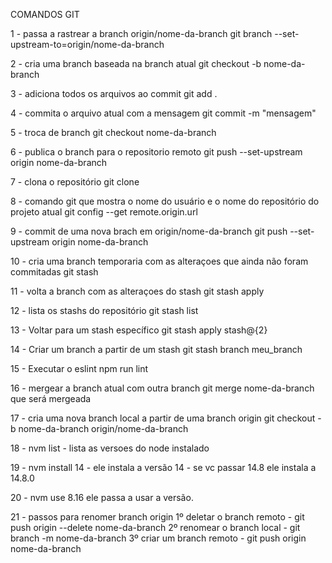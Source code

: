 COMANDOS GIT 

1 - passa a rastrear a branch origin/nome-da-branch
git branch --set-upstream-to=origin/nome-da-branch  

2 - cria uma branch baseada na branch atual
git checkout -b nome-da-branch 

3 - adiciona todos os arquivos ao commit
git add . 

4 - commita o arquivo atual com a mensagem
git commit -m "mensagem" 

5 - troca de branch
git checkout nome-da-branch 

6 - publica o branch para o repositorio remoto
git push --set-upstream origin nome-da-branch

7 - clona o repositório
git clone 

8 - comando git que mostra o nome do usuário e o nome do repositório do projeto atual 
git config --get remote.origin.url

9 - commit de uma nova brach em origin/nome-da-branch
 git push --set-upstream origin nome-da-branch

10 - cria uma branch temporaria com as alteraçoes que ainda não foram commitadas
git stash

11 - volta a branch com as alteraçoes do stash
git stash apply

12 - lista os stashs do repositório
git stash list

13 - Voltar para um stash específico
git stash apply stash@{2}

14 - Criar um branch a partir de um stash
git stash branch meu_branch

15 - Executar o eslint
npm run lint

16 - mergear a branch atual com outra branch
git merge nome-da-branch que será mergeada

17 - cria uma nova branch local a partir de uma branch origin
git checkout -b nome-da-branch origin/nome-da-branch

18 - nvm list - lista as versoes do node instalado

19 - nvm install 14 - ele instala a versão 14 - se vc passar 14.8  ele instala a 14.8.0

20 - nvm use 8.16 ele passa a usar a versão.

21 - passos para renomer branch origin
1º deletar o branch remoto - git push origin --delete nome-da-branch
2º renomear o branch local - git branch -m nome-da-branch
3º criar um branch remoto - git push origin nome-da-branch
